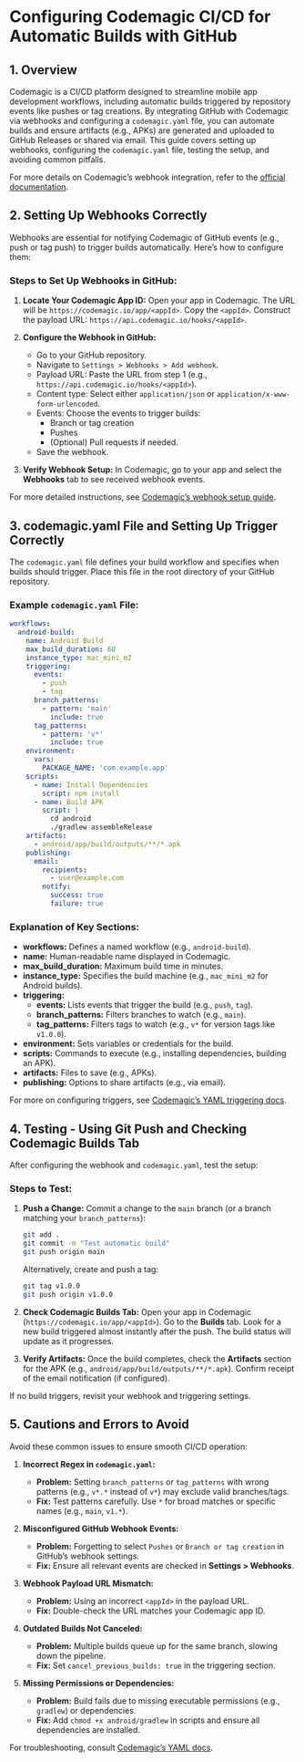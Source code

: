 
# Configuring Codemagic CI/CD for Automatic Builds with GitHub

## 1. Overview

Codemagic is a CI/CD platform designed to streamline mobile app development workflows, including automatic builds triggered by repository events like pushes or tag creations. By integrating GitHub with Codemagic via webhooks and configuring a `codemagic.yaml` file, you can automate builds and ensure artifacts (e.g., APKs) are generated and uploaded to GitHub Releases or shared via email. This guide covers setting up webhooks, configuring the `codemagic.yaml` file, testing the setup, and avoiding common pitfalls.

For more details on Codemagic’s webhook integration, refer to the [official documentation](https://docs.codemagic.io/yaml-running-builds/webhooks/).

## 2. Setting Up Webhooks Correctly

Webhooks are essential for notifying Codemagic of GitHub events (e.g., push or tag push) to trigger builds automatically. Here’s how to configure them:

### Steps to Set Up Webhooks in GitHub:

1. **Locate Your Codemagic App ID:** 
   Open your app in Codemagic. The URL will be `https://codemagic.io/app/<appId>`. Copy the `<appId>`.
   Construct the payload URL: `https://api.codemagic.io/hooks/<appId>`.

2. **Configure the Webhook in GitHub:**
   - Go to your GitHub repository.
   - Navigate to `Settings > Webhooks > Add webhook`.
   - Payload URL: Paste the URL from step 1 (e.g., `https://api.codemagic.io/hooks/<appId>`).
   - Content type: Select either `application/json` or `application/x-www-form-urlencoded`.
   - Events: Choose the events to trigger builds:
     - Branch or tag creation
     - Pushes
     - (Optional) Pull requests if needed.
   - Save the webhook.

3. **Verify Webhook Setup:**
   In Codemagic, go to your app and select the **Webhooks** tab to see received webhook events.

For more detailed instructions, see [Codemagic’s webhook setup guide](https://docs.codemagic.io/yaml-running-builds/webhooks/).

## 3. codemagic.yaml File and Setting Up Trigger Correctly

The `codemagic.yaml` file defines your build workflow and specifies when builds should trigger. Place this file in the root directory of your GitHub repository.

### Example `codemagic.yaml` File:

```yaml
workflows:
  android-build:
    name: Android Build
    max_build_duration: 60
    instance_type: mac_mini_m2
    triggering:
      events:
        - push
        - tag
      branch_patterns:
        - pattern: 'main'
          include: true
      tag_patterns:
        - pattern: 'v*'
          include: true
    environment:
      vars:
        PACKAGE_NAME: 'com.example.app'
    scripts:
      - name: Install Dependencies
        script: npm install
      - name: Build APK
        script: |
          cd android
          ./gradlew assembleRelease
    artifacts:
      - android/app/build/outputs/**/*.apk
    publishing:
      email:
        recipients:
          - user@example.com
        notify:
          success: true
          failure: true
```

### Explanation of Key Sections:

- **workflows:** Defines a named workflow (e.g., `android-build`).
- **name:** Human-readable name displayed in Codemagic.
- **max_build_duration:** Maximum build time in minutes.
- **instance_type:** Specifies the build machine (e.g., `mac_mini_m2` for Android builds).
- **triggering:**
  - **events:** Lists events that trigger the build (e.g., `push`, `tag`).
  - **branch_patterns:** Filters branches to watch (e.g., `main`).
  - **tag_patterns:** Filters tags to watch (e.g., `v*` for version tags like `v1.0.0`).
- **environment:** Sets variables or credentials for the build.
- **scripts:** Commands to execute (e.g., installing dependencies, building an APK).
- **artifacts:** Files to save (e.g., APKs).
- **publishing:** Options to share artifacts (e.g., via email).

For more on configuring triggers, see [Codemagic’s YAML triggering docs](https://docs.codemagic.io/flutter-running-builds/starting-builds-automatically/).

## 4. Testing - Using Git Push and Checking Codemagic Builds Tab

After configuring the webhook and `codemagic.yaml`, test the setup:

### Steps to Test:

1. **Push a Change:**
   Commit a change to the `main` branch (or a branch matching your `branch_patterns`):

   ```bash
   git add .
   git commit -m "Test automatic build"
   git push origin main
   ```

   Alternatively, create and push a tag:

   ```bash
   git tag v1.0.0
   git push origin v1.0.0
   ```

2. **Check Codemagic Builds Tab:**
   Open your app in Codemagic (`https://codemagic.io/app/<appId>`).
   Go to the **Builds** tab.
   Look for a new build triggered almost instantly after the push. The build status will update as it progresses.

3. **Verify Artifacts:**
   Once the build completes, check the **Artifacts** section for the APK (e.g., `android/app/build/outputs/**/*.apk`).
   Confirm receipt of the email notification (if configured).

If no build triggers, revisit your webhook and triggering settings.

## 5. Cautions and Errors to Avoid

Avoid these common issues to ensure smooth CI/CD operation:

1. **Incorrect Regex in `codemagic.yaml`:**
   - **Problem:** Setting `branch_patterns` or `tag_patterns` with wrong patterns (e.g., `v*.*` instead of `v*`) may exclude valid branches/tags.
   - **Fix:** Test patterns carefully. Use `*` for broad matches or specific names (e.g., `main`, `v1.*`).

2. **Misconfigured GitHub Webhook Events:**
   - **Problem:** Forgetting to select `Pushes` or `Branch or tag creation` in GitHub’s webhook settings.
   - **Fix:** Ensure all relevant events are checked in **Settings > Webhooks**.

3. **Webhook Payload URL Mismatch:**
   - **Problem:** Using an incorrect `<appId>` in the payload URL.
   - **Fix:** Double-check the URL matches your Codemagic app ID.

4. **Outdated Builds Not Canceled:**
   - **Problem:** Multiple builds queue up for the same branch, slowing down the pipeline.
   - **Fix:** Set `cancel_previous_builds: true` in the triggering section.

5. **Missing Permissions or Dependencies:**
   - **Problem:** Build fails due to missing executable permissions (e.g., `gradlew`) or dependencies.
   - **Fix:** Add `chmod +x android/gradlew` in scripts and ensure all dependencies are installed.

For troubleshooting, consult [Codemagic’s YAML docs](https://docs.codemagic.io/flutter-running-builds/starting-builds-automatically/).
